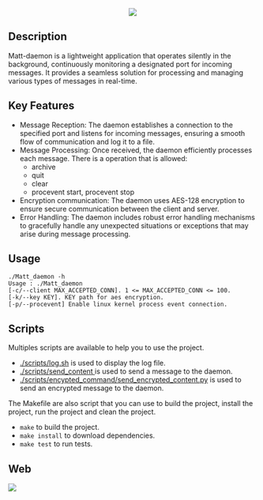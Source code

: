 <div align="center">
  <picture>
    <source media="(prefers-color-scheme: dark)" srcset="https://github.com/owalid/matt-daemon/tree/main/assets/dark.svg">
    <source media="(prefers-color-scheme: light)" srcset="https://github.com/owalid/matt-daemon/tree/main/assets/light.svg">
    <img src="https://github.com/owalid/matt-daemon/tree/main/assets/light.svg">
  </picture>
</div>

## Description

Matt-daemon is a lightweight application that operates silently in the background, continuously monitoring a designated port for incoming messages. It provides a seamless solution for processing and managing various types of messages in real-time.

## Key Features

- Message Reception: The daemon establishes a connection to the specified port and listens for incoming messages, ensuring a smooth flow of communication and log it to a file.
- Message Processing: Once received, the daemon efficiently processes each message. There is a operation that is allowed:
  - archive
  - quit
  - clear
  - procevent start, procevent stop
- Encryption communication: The daemon uses AES-128 encryption to ensure secure communication between the client and server.
- Error Handling: The daemon includes robust error handling mechanisms to gracefully handle any unexpected situations or exceptions that may arise during message processing.


## Usage

```
./Matt_daemon -h
Usage : ./Matt_daemon
[-c/--client MAX_ACCEPTED_CONN]. 1 <= MAX_ACCEPTED_CONN <= 100.
[-k/--key KEY]. KEY path for aes encryption.
[-p/--procevent] Enable linux kernel process event connection.
```

## Scripts

Multiples scripts are available to help you to use the project.

- [./scripts/log.sh](https://github.com/owalid/matt-daemon/tree/main/scripts/log.sh) is used to display the log file.
- [./scripts/send_content <CONTENT>](https://github.com/owalid/matt-daemon/tree/main/scripts/send_content) is used to send a message to the daemon.
- [./scripts/encypted_command/send_encrypted_content.py](https://github.com/owalid/matt-daemon/tree/main/scripts/encypted_command/send_encrypted_content.py) is used to send an encrypted message to the daemon.

The Makefile are also script that you can use to build the project, install the project, run the project and clean the project.

- `make` to build the project.
- `make install` to download dependencies.
- `make test` to run tests.

## Web

<img src="https://github.com/owalid/matt-daemon/tree/main/assets/web.png">
